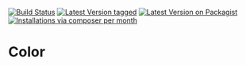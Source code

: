 [![Build Status](https://travis-ci.org/MetaModels/attribute_color.svg?branch=tng)](https://travis-ci.org/MetaModels/attribute_color)
[![Latest Version tagged](http://img.shields.io/github/tag/MetaModels/attribute_color.svg)](https://github.com/MetaModels/attribute_color/tags)
[![Latest Version on Packagist](http://img.shields.io/packagist/v/MetaModels/attribute_color.svg)](https://packagist.org/packages/MetaModels/attribute_color)
[![Installations via composer per month](http://img.shields.io/packagist/dm/MetaModels/attribute_color.svg)](https://packagist.org/packages/MetaModels/attribute_color)

Color
=====
